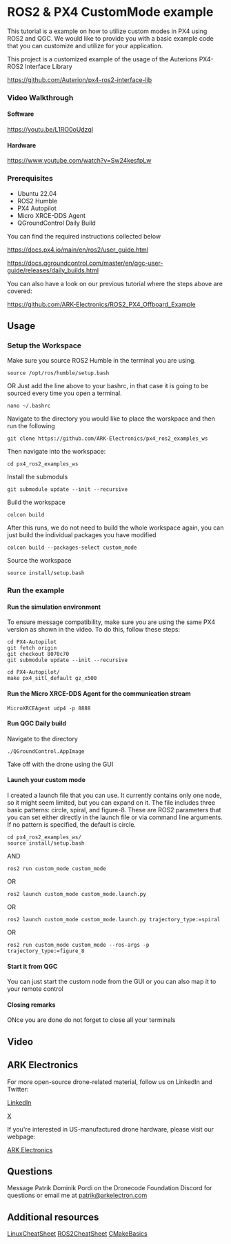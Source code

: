 # ROS2 & PX4 CustomMode example
This tutorial is a example on how to utilize custom modes in PX4 using ROS2 and QGC. We would like to provide you with a basic example code that you can customize and utilize for your application.

This project is a customized example of the usage of the Auterions PX4-ROS2 Interface Library

https://github.com/Auterion/px4-ros2-interface-lib

### Video Walkthrough
#### Software
https://youtu.be/L1RO0oUdzqI
#### Hardware
https://www.youtube.com/watch?v=Sw24kesfpLw


### Prerequisites
* Ubuntu 22.04
* ROS2 Humble
* PX4 Autopilot
* Micro XRCE-DDS Agent
* QGroundControl Daily Build 

You can find the required instructions collected below

https://docs.px4.io/main/en/ros2/user_guide.html


https://docs.qgroundcontrol.com/master/en/qgc-user-guide/releases/daily_builds.html

You can also have a look on our previous tutorial where the steps above are covered:

https://github.com/ARK-Electronics/ROS2_PX4_Offboard_Example


## Usage

### Setup the Workspace
Make sure you source ROS2 Humble in the terminal you are using.
```
source /opt/ros/humble/setup.bash
```
OR
Just add the line above to your bashrc, in that case it is going to be sourced every time you open a terminal.
```
nano ~/.bashrc
```

Navigate to the directory you would like to place the worskpace and then run the following
```
git clone https://github.com/ARK-Electronics/px4_ros2_examples_ws
```
Then navigate into the workspace:
```
cd px4_ros2_examples_ws
```
Install the submoduls
```
git submodule update --init --recursive
```
Build the workspace
```
colcon build
```
After this runs, we do not need to build the whole workspace again, you can just build the individual packages you have modified
```
colcon build --packages-select custom_mode
```
Source the workspace
```
source install/setup.bash 
```

### Run the example

#### Run the simulation environment
To ensure message compatibility, make sure you are using the same PX4 version as shown in the video. To do this, follow these steps:
```
cd PX4-Autopilot
git fetch origin
git checkout 8070c70
git submodule update --init --recursive
```

```
cd PX4-Autopilot/
make px4_sitl_default gz_x500
```

#### Run the Micro XRCE-DDS Agent for the communication stream
```
MicroXRCEAgent udp4 -p 8888
```

#### Run QGC Daily build
Navigate to the directory
```
./QGroundControl.AppImage
```
Take off with the drone using the GUI

#### Launch your custom mode
I created a launch file that you can use. It currently contains only one node, so it might seem limited, but you can expand on it. The file includes three basic patterns: circle, spiral, and figure-8. These are ROS2 parameters that you can set either directly in the launch file or via command line arguments. If no pattern is specified, the default is circle.

```
cd px4_ros2_examples_ws/
source install/setup.bash 
```
AND
```
ros2 run custom_mode custom_mode
```
OR
```
ros2 launch custom_mode custom_mode.launch.py
```
OR
```
ros2 launch custom_mode custom_mode.launch.py trajectory_type:=spiral
```
OR
```
ros2 run custom_mode custom_mode --ros-args -p trajectory_type:=figure_8

```

#### Start it from QGC
You can just start the custom node from the GUI or you can also map it to your remote control

#### Closing remarks
ONce you are done do not forget to close all your terminals

## Video

## ARK Electronics
For more open-source drone-related material, follow us on LinkedIn and Twitter:

[LinkedIn](https://www.linkedin.com/company/ark-electronics-llc/)

[X](https://x.com/ark_electr0nics)

If you're interested in US-manufactured drone hardware, please visit our webpage:

[ARK Electronics](https://arkelectron.com/)

## Questions
Message Patrik Dominik Pordi on the Dronecode Foundation Discord for questions or email me at patrik@arkelectron.com

## Additional resources
[LinuxCheatSheet](https://www.geeksforgeeks.org/linux-commands-cheat-sheet/)
[ROS2CheatSheet](https://www.theconstruct.ai/wp-content/uploads/2021/10/ROS2-Command-Cheat-Sheets-updated.pdf)
[CMakeBasics](https://nu-msr.github.io/navigation_site/lectures/cmake_basics.html)
